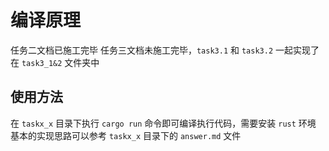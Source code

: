 # 编译原理

任务二文档已施工完毕
任务三文档未施工完毕，`task3.1` 和 `task3.2` 一起实现了在 `task3_1&2` 文件夹中

## 使用方法

在 `taskx_x` 目录下执行 `cargo run` 命令即可编译执行代码，需要安装 `rust` 环境  
基本的实现思路可以参考 `taskx_x` 目录下的 `answer.md` 文件
